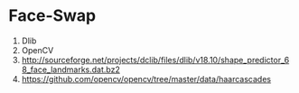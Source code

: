 # Face-Swap
1. Dlib
2. OpenCV
3. http://sourceforge.net/projects/dclib/files/dlib/v18.10/shape_predictor_68_face_landmarks.dat.bz2
4. https://github.com/opencv/opencv/tree/master/data/haarcascades
